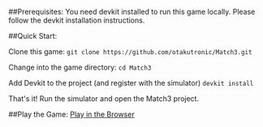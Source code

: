 ##Prerequisites:
You need devkit installed to run this game locally. Please follow the devkit
installation instructions.


##Quick Start:

Clone this game:
`git clone https://github.com/otakutronic/Match3.git`

Change into the game directory:
`cd Match3`

Add Devkit to the project (and register with the simulator)
`devkit install`

That's it! Run the simulator and open the Match3 project.

##Play the Game:
[Play in the
Browser](http://nobooco.sakura.ne.jp/ag/Match3/index.html)

